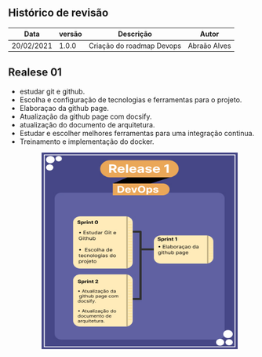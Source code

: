 ## Histórico de revisão

|       Data         |versão                       |Descrição                        |Autor|
|----------------|-------------------------------|-----------------------------|---------------------|
|20/02/2021|1.0.0           |Criação do roadmap Devops              |Abraão Alves|


## Realese 01
- estudar git e github.
- Escolha e configuração de tecnologias e ferramentas para o projeto.
- Elaboraçao da github page.
- Atualização da github page com docsify.
- atualização do documento de arquitetura.
- Estudar e escolher melhores ferramentas para uma integração continua.
- Treinamento e implementação do docker.

<p align = "center"> &emsp;&emsp; <img src="./assets/images/RoadMap_DevOps.jpg" width="400" height="400"/> </p>
